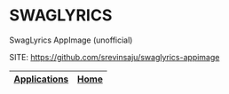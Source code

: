 # SWAGLYRICS
 
 SwagLyrics AppImage (unofficial)
 
 SITE: https://github.com/srevinsaju/swaglyrics-appimage

 | [Applications](https://portable-linux-apps.github.io/apps.html) | [Home](https://portable-linux-apps.github.io)
 | --- | --- |
